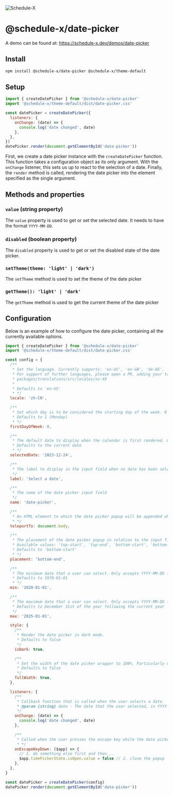 ![Schedule-X](https://schedule-x.s3.eu-west-1.amazonaws.com/schedule-x-logo.png)

# @schedule-x/date-picker

A demo can be found at: https://schedule-x.dev/demos/date-picker

## Install

```bash copy
npm install @schedule-x/date-picker @schedule-x/theme-default
```

## Setup

```js copy
import { createDatePicker } from '@schedule-x/date-picker'
import '@schedule-x/theme-default/dist/date-picker.css'

const datePicker = createDatePicker({
  listeners: {
    onChange: (date) => {
      console.log('date changed', date)
    },
  },
})
datePicker.render(document.getElementById('date-picker'))
```

First, we create a date picker instance with the `createDatePicker` function. This function takes a configuration
object as its only argument. With the `onChange` listener, this sets us up to react to the selection of a date.
Finally, the `render` method is called, rendering the date picker into the element specified as the single argument.

## Methods and properties

### `value` (string property)

The `value` property is used to get or set the selected date. It needs to have the format `YYYY-MM-DD`.

### `disabled` (boolean property)

The `disabled` property is used to get or set the disabled state of the date picker.

### `setTheme(theme: 'light' | 'dark')`

The `setTheme` method is used to set the theme of the date picker

### `getTheme(): 'light' | 'dark'`

The `getTheme` method is used to get the current theme of the date picker

## Configuration

Below is an example of how to configure the date picker, containing all the currently available options.

```js copy
import { createDatePicker } from '@schedule-x/date-picker'
import '@schedule-x/theme-default/dist/date-picker.css'

const config = {
  /**
   * Set the language. Currently supports: 'en-US', 'en-GB', 'de-DE', 'zh-CN' and 'sv-SE'
   * For support of further languages, please open a PR, adding your translations under the folder:
   * packages/translations/src/locales/xx-XX
   *
   * Defaults to 'en-US'
   * */
  locale: 'zh-CN',

  /**
   * Set which day is to be considered the starting day of the week. 0 = Sunday, 1 = Monday, (...other days) 6 = Saturday
   * Defaults to 1 (Monday)
   * */
  firstDayOfWeek: 0,

  /**
   * The default date to display when the calendar is first rendered. Only accepts YYYY-MM-DD format.
   * Defaults to the current date
   * */
  selectedDate: '2023-12-24',

  /**
   * The label to display in the input field when no date has been selected.
   */
  label: 'Select a date',

  /**
   * The name of the date picker input field
   */
  name: 'date-picker',

  /**
   * An HTML element to which the date picker popup will be appended when opened.
   * */
  teleportTo: document.body,

  /**
   * The placement of the date picker popup in relation to the input field
   * Available values: 'top-start', 'top-end', 'bottom-start', 'bottom-end'
   * Defaults to 'bottom-start'
   * */
  placement: 'bottom-end',

  /**
   * The minimum date that a user can select. Only accepts YYYY-MM-DD format.
   * Defaults to 1970-01-01
   * */
  min: '2020-01-01',

  /**
   * The maximum date that a user can select. Only accepts YYYY-MM-DD format.
   * Defaults to December 31st of the year following the current year
   */
  max: '2025-01-01',

  style: {
    /**
     * Render the date picker in dark mode.
     * Defaults to false
     */
    isDark: true,

    /**
     * Set the width of the date picker wrapper to 100%. Particularly useful for small screens.
     * Defaults to false
     */
    fullWidth: true,
  },

  listeners: {
    /**
     * Callback function that is called when the user selects a date.
     * @param {string} date - The date that the user selected, in YYYY-MM-DD format
     */
    onChange: (date) => {
      console.log('date changed', date)
    },

    /**
     * Called when the user presses the escape key while the date picker popup is open.
     * */
    onEscapeKeyDown: ($app) => {
      // 1. do something else first and then...
      $app.timePickerState.isOpen.value = false // 2. close the popup
    },
  },
}

const datePicker = createDatePicker(config)
datePicker.render(document.getElementById('date-picker'))
```
